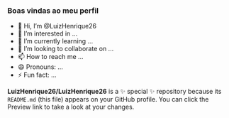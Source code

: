 ### Boas vindas ao meu perfil 

- 👋 Hi, I’m @LuizHenrique26
- 👀 I’m interested in ...
- 🌱 I’m currently learning ...
- 💞️ I’m looking to collaborate on ...
- 📫 How to reach me ...
- 😄 Pronouns: ...
- ⚡ Fun fact: ...


**LuizHenrique26/LuizHenrique26** is a ✨ special ✨ repository because its `README.md` (this file) appears on your GitHub profile.
You can click the Preview link to take a look at your changes.
